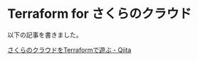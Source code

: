 # Terraform for さくらのクラウド
以下の記事を書きました。

[さくらのクラウドをTerraformで遊ぶ - Qiita](https://qiita.com/Kameneko/items/384d8ac5216c1733a64a)